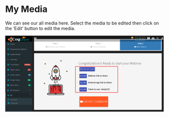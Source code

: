 # My Media

We can see our all media here. Select the media to be edited then click on the ‘Edit’ button to edit the media.

![](../.gitbook/assets/image%20%28257%29.png)

